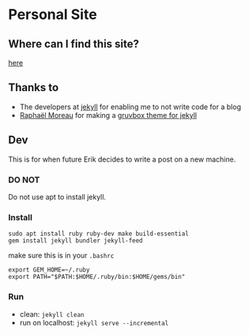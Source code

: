 # Personal Site
## Where can I find this site?
[here](https://erikthorne.com/)

## Thanks to
- The developers at [jekyll](https://jekyllrb.com/) for enabling me to not write
code for a blog
- [Raphaël Moreau](https://github.com/rphlmr/) for making a
[gruvbox theme for jekyll](https://github.com/rphlmr/jekyll-gruvbox-theme)

## Dev
This is for when future Erik decides to write a post on a new machine.

### DO NOT
Do not use apt to install jekyll.

### Install

```
sudo apt install ruby ruby-dev make build-essential
gem install jekyll bundler jekyll-feed
```


make sure this is in your `.bashrc`
```
export GEM_HOME=~/.ruby
export PATH="$PATH:$HOME/.ruby/bin:$HOME/gems/bin"
```

### Run
- clean: `jekyll clean`
- run on localhost: `jekyll serve --incremental`

